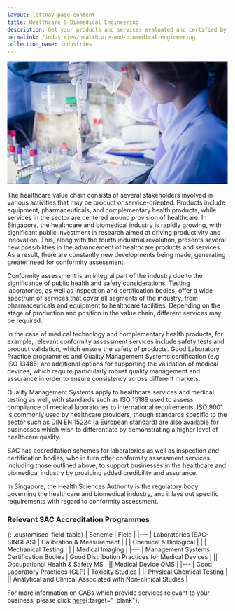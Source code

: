 ```yaml
---
layout: leftnav-page-content
title: Healthcare & Biomedical Engineering
description: Get your products and services evaluated and certified by a Singapore Accreditation Council (SAC)-accredited Conformity Assessment Body (CAB).
permalink: /industries/healthcare-and-biomedical-engineering
collection_name: industries
---
```


![Healthcare & Biomedical Engineering](/images/industries/healthcare-and-biomedical-engineering.jpg)

The healthcare value chain consists of several stakeholders involved in various activities that may be product or service-oriented. Products include equipment, pharmaceuticals, and complementary health products, while services in the sector are centered around provision of healthcare. In Singapore, the healthcare and biomedical industry is rapidly growing, with significant public investment in research aimed at driving productivity and innovation. This, along with the fourth industrial revolution, presents several new possibilities in the advancement of healthcare products and services. As a result, there are constantly new developments being made, generating greater need for conformity assessment.

Conformity assessment is an integral part of the industry due to the significance of public health and safety considerations. Testing laboratories, as well as inspection and certification bodies, offer a wide spectrum of services that cover all segments of the industry, from pharmaceuticals and equipment to healthcare facilities. Depending on the stage of production and position in the value chain, different services may be required. 

In the case of medical technology and complementary health products, for example, relevant conformity assessment services include safety tests and product validation, which ensure the safety of products. Good Laboratory Practice programmes and Quality Management Systems certification (e.g. ISO 13485) are additional options for supporting the validation of medical devices, which require particularly robust quality management and assurance in order to ensure consistency across different markets. 

Quality Management Systems apply to healthcare services and medical testing as well, with standards such as ISO 15189 used to assess compliance of medical laboratories to international requirements. ISO 9001 is commonly used by healthcare providers, though standards specific to the sector such as DIN EN 15224 (a European standard) are also available for businesses which wish to differentiate by demonstrating a higher level of healthcare quality.

SAC has accreditation schemes for laboratories as well as inspection and certification bodies, who in turn offer conformity assessment services including those outlined above, to support businesses in the healthcare and biomedical industry by providing added credibility and assurance.

In Singapore, the Health Sciences Authority is the regulatory body governing the healthcare and biomedical industry, and it lays out specific requirements with regard to conformity assessment.

### Relevant SAC Accreditation Programmes

{: .customised-field-table}
| Scheme | Field |
|---
| Laboratories (SAC-SINGLAS) | Calibration & Measurement |
| | Chemical & Biological |
| | Mechanical Testing |
| | Medical Imaging |
|---
| Management Systems Certification Bodies | Good Distribution Practices for Medical Devices |
|| Occupational Health & Safety MS |
|| Medical Device QMS |
|---
| Good Laboratory Practices (GLP) | Toxicity Studies |
|| Physical Chemical Testing |
|| Analytical and Clinical Associated with Non-clinical Studies |

For more information on CABs which provide services relevant to your business, please click [here](/services/accreditation-services){:target="_blank"}.
